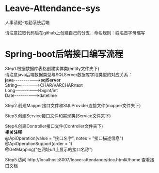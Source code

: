 # Leave-Attendance-sys
人事请假-考勤系统后端

请注意拉取代码后在github上创建自己的分支，命名规则：姓名首字母缩写


# Spring-boot后端接口编写流程
Step1.根据数据库表格创建实体类(entity文件夹下)  
请注意java后端数据类型与SQLServer数据库字段类型的对应关系：  
  **java**----------->**sqlServer**  
  String--------->CHAR/VARCHAR/text  
  Long---------->bigint/int  
  Date---------->datetime
   
Step2.创建Mapper接口文件和SQLProvider连接文件(mapper文件夹下)
 
Step3.创建Service接口文件和实现类(Service文件夹下)
 
Step4.创建Controller接口文件(Controller文件夹下)  
**相关注释**  
@ApiOperation(value = "接口名字", notes = "接口描述信息")  
@ApiOperationSupport(order = 1)  
@GetMapping("在网址url上显示的接口名称")  
 
Step5.访问 <a>http://localhost:8007/leave-attendance/doc.html#/home</a> 查看接口文档
